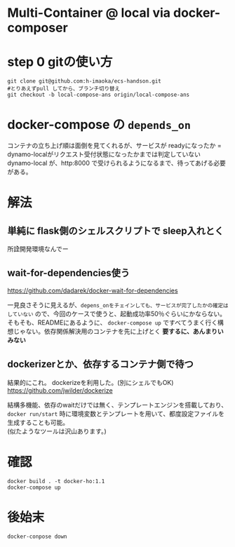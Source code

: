 Multi-Container @ local via docker-composer
====

# step 0 gitの使い方

```
git clone git@github.com:h-imaoka/ecs-handson.git
#とりあえずpull してから、ブランチ切り替え
git checkout -b local-compose-ans origin/local-compose-ans
```

# docker-compose の `depends_on`
コンテナの立ち上げ順は面倒を見てくれるが、サービスが readyになったか = dynamo-localがリクエスト受付状態になったかまでは判定していない
dynamo-local が、http:8000 で受けられるようになるまで、待ってあげる必要がある。

# 解法
## 単純に flask側のシェルスクリプトで sleep入れとく
所詮開発環境なんでー
## wait-for-dependencies使う
https://github.com/dadarek/docker-wait-for-dependencies

一見良さそうに見えるが、`depens_onをチェインしても、サービスが完了したかの確定はしていない` ので、今回のケースで使うと、起動成功率50％ぐらいにかならない。
そもそも、READMEにあるように、 `docker-compose up` ですべてうまく行く構想じゃない。依存関係解決用のコンテナを先に上げとく
__要するに、あんまりいみない__
## dockerizerとか、依存するコンテナ側で待つ
結果的にこれ。
dockerizeを利用した。(別にシェルでもOK)
https://github.com/jwilder/dockerize


結構多機能、依存のwaitだけでは無く、テンプレートエンジンを搭載しており、`docker run/start` 時に環境変数とテンプレートを用いて、都度設定ファイルを生成することも可能。  
(似たようなツールは沢山あります。)

# 確認
```
docker build . -t docker-ho:1.1
docker-compose up
```
# 後始末
`docker-conpose down`
